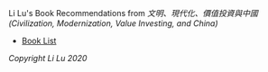 Li Lu's Book Recommendations from *文明、現代化、價值投資與中國 (Civilization, Modernization, Value Investing, and China)* 

* [Book List](booklist.md)


*Copyright Li Lu 2020*